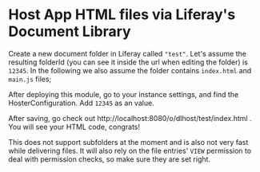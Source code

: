 # Host App HTML files via Liferay's Document Library


Create a new document folder in Liferay called `"test"`. Let's assume the resulting folderId (you can see it inside the url when editing the folder) is `12345`. In the following we also assume the folder contains `index.html` and `main.js` files;

After deploying this module, go to your instance settings, and find the HosterConfiguration. Add `12345` as an value.


After saving, go check out http://localhost:8080/o/dlhost/test/index.html . You will see your HTML code, congrats!


This does not support subfolders at the moment and is also not very fast while delivering files. It will also rely on the file entries' `VIEW` permission to deal with permission checks, so make sure they are set right. 